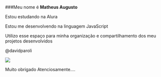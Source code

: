###Meu nome é **Matheus Augusto**

Estou estudando na Alura

Estou me desenvolvendo na linguagem JavaScript

Utilizo esse espaço para minha organização e compartilhamento dos meu projetos desenvolvidos

@davidparoli

![](https://media1.tenor.com/m/zqjef5IbZ3MAAAAC/celebration-dance.gif)


Muito obrigado
Atenciosamente....

